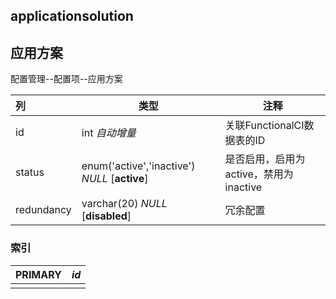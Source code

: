 ## applicationsolution

## 应用方案

配置管理--配置项--应用方案



| 列         | 类型                                          | 注释                                   |
| :--------- | --------------------------------------------- | -------------------------------------- |
| id         | int *自动增量*                                | 关联FunctionalCI数据表的ID             |
| status     | enum('active','inactive') *NULL* [**active**] | 是否启用，启用为active，禁用为inactive |
| redundancy | varchar(20) *NULL* [**disabled**]             | 冗余配置                               |

### 索引

| PRIMARY | *id* |
| :------ | ---- |
|         |      |
